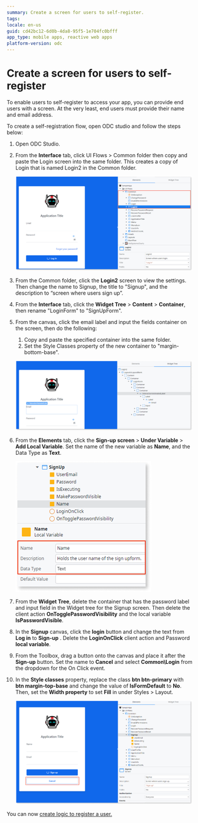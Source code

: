 ```yaml
---
summary: Create a screen for users to self-register.
tags:
locale: en-us
guid: cd42bc12-6d0b-4da8-95f5-1e704fc0bfff
app_type: mobile apps, reactive web apps
platform-version: odc
---
```


# Create a screen for users to self-register 

To enable users to self-register to access your app, you can provide end users with a screen. At the very least, end users must provide their name and email address.
  
To create a self-registration flow, open ODC studio and follow the steps below:

 1. Open ODC Studio.

1. From the **Interface** tab, click UI Flows > Common folder then copy and paste the Login screen into the same folder. This creates a copy of Login that is named Login2 in the Common folder.

    ![Copy login screen](images/copy-login-screen-odcs.png)

1. From the Common folder, click the **Login2** screen to view the settings. Then change the name to Signup, the title to "Signup", and the description to “screen where users sign up”.

1. From the **Interface** tab, click the **Widget Tree** > **Content** > **Container**, then rename "LoginForm" to "SignUpForm".

1. From the canvas, click the email label and input the fields container on the screen, then do the following:
    1. Copy and paste the specified container into the same folder.
    1. Set the Style Classes property of the new container to "margin-bottom-base".

    ![Sign-up screen structure](images/page-structure-odcs.png)

1. From the **Elements** tab, click the **Sign-up screen** > **Under Variable** > **Add Local Variable**. Set the name of the new variable as **Name**, and the Data Type as **Text**.

    ![Sign-up screen rename local variables](images/rename-local-variable-odcs.png)

1.  From the **Widget Tree**, delete the container that has the password label and input field in the Widget tree for the Signup screen. Then delete the client action **OnTogglePasswordVisibility** and the local variable **IsPasswordVisible**.

1.   In the **Signup** canvas, click the **login** button and change the text from **Log in** to **Sign-up** . Delete the **LoginOnClick** client action and Password **local variable**.

1.  From the Toolbox, drag a button onto the canvas and place it after the **Sign-up** button. Set the name to **Cancel** and select **Common\\Login** from the dropdown for the On Click event.

1.  In the **Style classes** property, replace the class **btn btn-primary** with **btn margin-top-base** and change the value of **IsFormDefault** to **No**. Then, set the **Width property** to set **Fill** in under Styles > Layout.

    ![Sign-up delete useless code from Login screen.](images/delete-useless-code-odcs.png)

You can now [create logic to register a user.](logic.md)
